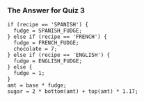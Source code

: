### The Answer for Quiz 3
    if (recipe == 'SPANISH') {
      fudge = SPANISH_FUDGE;
    } else if (recipe == 'FRENCH') {
      fudge = FRENCH_FUDGE;
      chocolate = 7;
    } else if (recipe == 'ENGLISH') {
      fudge = ENGLISH_FUDGE;
    } else {
      fudge = 1;
    }
    amt = base * fudge;
    sugar = 2 * bottom(amt) + top(amt) * 1.17;
